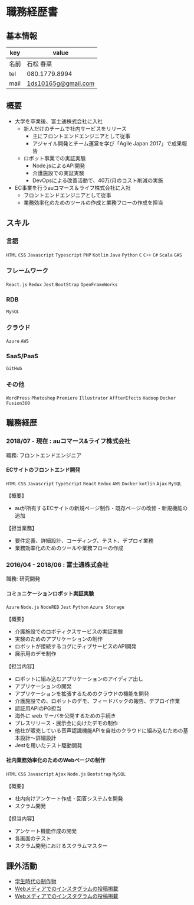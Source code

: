 # 職務経歴書

## 基本情報

|key|value|
|---|-----|
|名前|石松 春菜|
|tel|080.1779.8994|
|mail|1ds10165g@gmail.com|

## 概要
- 大学を卒業後、富士通株式会社に入社
  - 新人だけのチームで社内サービスをリリース
    - 主にフロントエンドエンジニアとして従事
    - アジャイル開発とチーム運営を学び「Agile Japan 2017」で成果報告
  - ロボット事業での実証実験
    - Node.jsによるAPI開発
    - 介護施設での実証実験
    - DevOpsによる改善活動で、40万/月のコスト削減の実施
- EC事業を行うauコマース＆ライフ株式会社に入社
  - フロントエンドエンジニアとして従事
  - 業務効率化のためのツールの作成と業務フローの作成を担当

## スキル

### 言語
`HTML` `CSS` `Javascript` `Typescript` `PHP` `Kotlin` `Java` `Python` `C` `C++` `C#` `Scala` `GAS`

### フレームワーク

`React.js` `Redux` `Jest` `BootStrap` `OpenFrameWorks`

### RDB
`MySQL`

### クラウド
`Azure` `AWS`

### SaaS/PaaS
`GitHub`

### その他
`WordPress` `Photoshop` `Premiere` `Illustrator` `AffterEfects` `Hadoop` `Docker` `Fusion360`


## 職務経歴

### 2018/07 - 現在 : auコマース&ライフ株式会社

職務: フロントエンドエンジニア

#### ECサイトのフロントエンド開発
`HTML` `CSS` `Javascript` `TypeScript` `React` `Redux` `AWS` `Docker` `kotlin` `Ajax` `MySQL`

【概要】
- auが所有するECサイトの新規ページ制作・既存ページの改修・新規機能の追加

【担当業務】
- 要件定義、詳細設計、コーディング、テスト、デプロイ業務
- 業務効率化のためのツールや業務フローの作成

### 2016/04 - 2018/06 : 富士通株式会社

職務: 研究開発

#### コミュニケーションロボット実証実験
`Azure` `Node.js` `NodeRED` `Jest` `Python` `Azure Storage`

【概要】
- 介護施設でのロボティクスサービスの実証実験
- 実験のためのアプリケーションの制作
- ロボットが接続するコグにティブサービスのAPI開発
- 展示用のデモ制作

【担当内容】
- ロボットに組み込むアプリケーションのアイディア出し
- アプリケーションの開発
- アプリケーションを拡張するためのクラウドの機能を開発
- 介護施設での、ロボットのデモ、フィードバックの報告、デプロイ作業
- 認証用APIのPG担当
- 海外に web サーバを公開するための手続き
- プレスリリース・展示会に向けたデモの制作
- 他社が販売している音声認識機能APIを自社のクラウドに組み込むための基本設計〜詳細設計
- Jestを用いたテスト駆動開発

#### 社内業務効率化のためのWebページの制作
`HTML` `CSS` `Javascript` `Ajax` `Node.js` `Bootstrap` `MySQL`

【概要】
- 社内向けアンケート作成・回答システムを開発
- スクラム開発

【担当内容】
- アンケート機能作成の開発
- 各画面のテスト
- スクラム開発におけるスクラムマスター

## 課外活動

* [学生時代の制作物](https://1ds10165g.wixsite.com/portfolio/portfolio)
* [Webメディアでのインスタグラムの投稿掲載](https://nlab.itmedia.co.jp/nl/spv/2011/28/news006.html)
* [Webメディアでのインスタグラムの投稿掲載](https://curazy.com/archives/274607)
